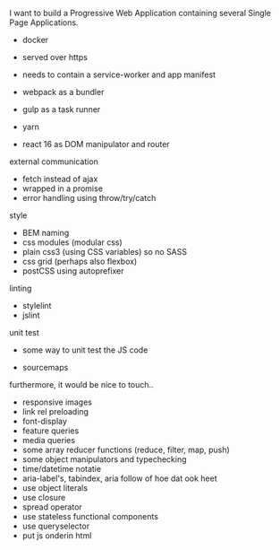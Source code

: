 
I want to build a Progressive Web Application containing several Single Page Applications.

- docker
- served over https
- needs to contain a service-worker and app manifest

- webpack as a bundler
- gulp as a task runner
- yarn
- react 16 as DOM manipulator and router

external communication
- fetch instead of ajax
- wrapped in a promise
- error handling using throw/try/catch

style
- BEM naming
- css modules (modular css)
- plain css3 (using CSS variables) so no SASS
- css grid (perhaps also flexbox)
- postCSS using autoprefixer

linting
- stylelint
- jslint

unit test
- some way to unit test the JS code

- sourcemaps

furthermore, it would be nice to touch..
- responsive images
- link rel preloading
- font-display
- feature queries
- media queries
- some array reducer functions (reduce, filter, map, push)
- some object manipulators and typechecking
- time/datetime notatie
- aria-label's, tabindex, aria follow of hoe dat ook heet
- use object literals
- use closure
- spread operator
- use stateless functional components
- use queryselector
- put js onderin html
